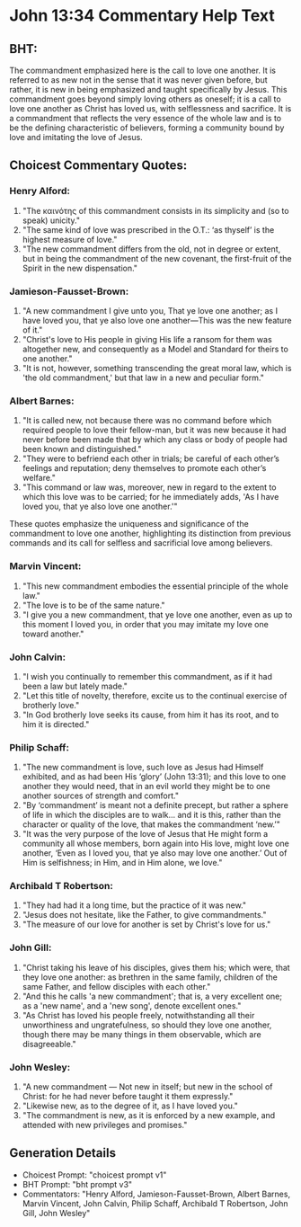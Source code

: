 # John 13:34 Commentary Help Text

## BHT:
The commandment emphasized here is the call to love one another. It is referred to as new not in the sense that it was never given before, but rather, it is new in being emphasized and taught specifically by Jesus. This commandment goes beyond simply loving others as oneself; it is a call to love one another as Christ has loved us, with selflessness and sacrifice. It is a commandment that reflects the very essence of the whole law and is to be the defining characteristic of believers, forming a community bound by love and imitating the love of Jesus.

## Choicest Commentary Quotes:
### Henry Alford:
1. "The καινότης of this commandment consists in its simplicity and (so to speak) unicity."
2. "The same kind of love was prescribed in the O.T.: ‘as thyself’ is the highest measure of love."
3. "The new commandment differs from the old, not in degree or extent, but in being the commandment of the new covenant, the first-fruit of the Spirit in the new dispensation."

### Jamieson-Fausset-Brown:
1. "A new commandment I give unto you, That ye love one another; as I have loved you, that ye also love one another—This was the new feature of it." 
2. "Christ's love to His people in giving His life a ransom for them was altogether new, and consequently as a Model and Standard for theirs to one another."
3. "It is not, however, something transcending the great moral law, which is 'the old commandment,' but that law in a new and peculiar form."

### Albert Barnes:
1. "It is called new, not because there was no command before which required people to love their fellow-man, but it was new because it had never before been made that by which any class or body of people had been known and distinguished."
2. "They were to befriend each other in trials; be careful of each other’s feelings and reputation; deny themselves to promote each other’s welfare."
3. "This command or law was, moreover, new in regard to the extent to which this love was to be carried; for he immediately adds, 'As I have loved you, that ye also love one another.'"

These quotes emphasize the uniqueness and significance of the commandment to love one another, highlighting its distinction from previous commands and its call for selfless and sacrificial love among believers.

### Marvin Vincent:
1. "This new commandment embodies the essential principle of the whole law."
2. "The love is to be of the same nature."
3. "I give you a new commandment, that ye love one another, even as up to this moment I loved you, in order that you may imitate my love one toward another."

### John Calvin:
1. "I wish you continually to remember this commandment, as if it had been a law but lately made."
2. "Let this title of novelty, therefore, excite us to the continual exercise of brotherly love."
3. "In God brotherly love seeks its cause, from him it has its root, and to him it is directed."

### Philip Schaff:
1. "The new commandment is love, such love as Jesus had Himself exhibited, and as had been His ‘glory’ (John 13:31); and this love to one another they would need, that in an evil world they might be to one another sources of strength and comfort."
2. "By ‘commandment’ is meant not a definite precept, but rather a sphere of life in which the disciples are to walk... and it is this, rather than the character or quality of the love, that makes the commandment ‘new.’"
3. "It was the very purpose of the love of Jesus that He might form a community all whose members, born again into His love, might love one another, ‘Even as I loved you, that ye also may love one another.’ Out of Him is selfishness; in Him, and in Him alone, we love."

### Archibald T Robertson:
1. "They had had it a long time, but the practice of it was new."
2. "Jesus does not hesitate, like the Father, to give commandments."
3. "The measure of our love for another is set by Christ's love for us."

### John Gill:
1. "Christ taking his leave of his disciples, gives them his; which were, that they love one another: as brethren in the same family, children of the same Father, and fellow disciples with each other."
2. "And this he calls 'a new commandment'; that is, a very excellent one; as a 'new name', and a 'new song', denote excellent ones."
3. "As Christ has loved his people freely, notwithstanding all their unworthiness and ungratefulness, so should they love one another, though there may be many things in them observable, which are disagreeable."

### John Wesley:
1. "A new commandment — Not new in itself; but new in the school of Christ: for he had never before taught it them expressly."
2. "Likewise new, as to the degree of it, as I have loved you."
3. "The commandment is new, as it is enforced by a new example, and attended with new privileges and promises."


## Generation Details
- Choicest Prompt: "choicest prompt v1"
- BHT Prompt: "bht prompt v3"
- Commentators: "Henry Alford, Jamieson-Fausset-Brown, Albert Barnes, Marvin Vincent, John Calvin, Philip Schaff, Archibald T Robertson, John Gill, John Wesley"
